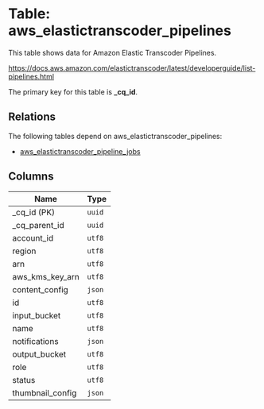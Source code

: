 # Table: aws_elastictranscoder_pipelines

This table shows data for Amazon Elastic Transcoder Pipelines.

https://docs.aws.amazon.com/elastictranscoder/latest/developerguide/list-pipelines.html

The primary key for this table is **_cq_id**.

## Relations

The following tables depend on aws_elastictranscoder_pipelines:
  - [aws_elastictranscoder_pipeline_jobs](aws_elastictranscoder_pipeline_jobs.md)

## Columns

| Name          | Type          |
| ------------- | ------------- |
|_cq_id (PK)|`uuid`|
|_cq_parent_id|`uuid`|
|account_id|`utf8`|
|region|`utf8`|
|arn|`utf8`|
|aws_kms_key_arn|`utf8`|
|content_config|`json`|
|id|`utf8`|
|input_bucket|`utf8`|
|name|`utf8`|
|notifications|`json`|
|output_bucket|`utf8`|
|role|`utf8`|
|status|`utf8`|
|thumbnail_config|`json`|